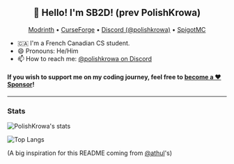 <h2 align="center">👋 Hello! I'm SB2D! (prev PolishKrowa)</h2>
<p align="center">
  <a href="https://modrinth.com/user/SB2D">Modrinth</a> •
  <a href="https://www.curseforge.com/members/polishkrowa/projects">CurseForge</a> •
  <a href="https://discordapp.com/users/221640574048927756">Discord (@polishkrowa)</a> •
  <a href="https://www.spigotmc.org/resources/authors/polishkrowa.316048/">SpigotMC</a> 
</p>

- 🇨🇦 I'm a French Canadian CS student.
- 😄 Pronouns: He/Him<!--- 🔭 I’m currently working on **Spigot/Bukkit plugins and Fabric Mods**- ✋ I'm open for requests (contact me on Discord).-->
- 📫 How to reach me: [@polishkrowa on Discord](https://discordapp.com/users/221640574048927756)

 
 #### If you wish to support me on my coding journey, feel free to [become a ❤️ Sponsor](https://github.com/sponsors/Mrredstone5230)!


-------
### Stats
![PolishKrowa's stats](https://github-readme-stats.vercel.app/api/?username=SB2DD&show_icons=true&title_color=fff&icon_color=79ff97&text_color=9f9f9f&bg_color=151515&hide_rank=true)

![Top Langs](https://github-readme-stats.vercel.app/api/top-langs/?username=SB2DD&layout=compact&show_icons=true&title_color=fff&icon_color=79ff97&text_color=9f9f9f&bg_color=151515)



(A big inspiration for this README coming from [@athul](https://github.com/athul)'s)
<!--
**Mrredstone5230/Mrredstone5230** is a ✨ _special_ ✨ repository because its `README.md` (this file) appears on your GitHub profile.

Here are some ideas to get you started:

- 🔭 I’m currently working on ...
- 🌱 I’m currently learning ...
- 👯 I’m looking to collaborate on ...
- 🤔 I’m looking for help with ...
- 💬 Ask me about ...
- 📫 How to reach me: ...
- 😄 Pronouns: ...
- ⚡ Fun fact: ...
-->
